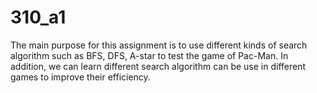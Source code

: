 # 310_a1
The main purpose for this assignment is to use different kinds of search algorithm such as BFS, DFS, A-star to test the game of Pac-Man. In addition, we can learn different search algorithm can be use in different games to improve their efficiency.
